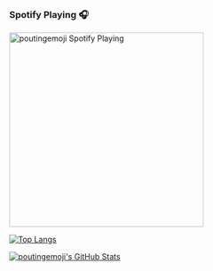 ### Spotify Playing 🎧
[<img src="https://now-playing-codestackr.vercel.app/api/spotify-playing" alt="poutingemoji Spotify Playing" width="350" />](https://open.spotify.com/user/d4ewpxpss74o7pkujpo0z8lha)

[![Top Langs](https://github-readme-stats.vercel.app/api/top-langs/?username=poutingemoji)](https://github.com/anuraghazra/github-readme-stats)

[![poutingemoji's GitHub Stats](https://github-readme-stats.vercel.app/api?username=poutingemoji&theme=vue&show_icons=true&hide_border=true)](https://github.com/anuraghazra/github-readme-stats)
